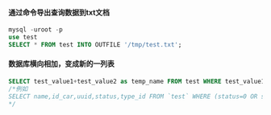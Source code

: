 <!--
 * @Author: findnr
 * @Date: 2024-04-03 14:20:00
 * @LastEditors: findnr
 * @LastEditTime: 2024-07-23 10:01:11
 * @Description: 
-->
#### 通过命令导出查询数据到txt文档
```sql
mysql -uroot -p
use test
SELECT * FROM test INTO OUTFILE '/tmp/test.txt';
```
#### 数据库横向相加，变成新的一列表
```sql
SELECT test_value1+test_value2 as temp_name FROM test WHERE test_value1+test_value2 >= 60
/*例如
SELECT name,id_car,uuid,status,type_id FROM `test` WHERE (status=0 OR status=1) AND is_new=2 AND score+other >= 60 AND uuid != ""
*/
```